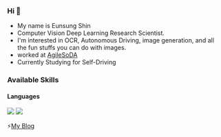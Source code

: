 ### Hi 👋
- My name is Eunsung Shin
- Computer Vision Deep Learning Research Scientist.
- I'm interested in OCR, Autonomous Driving, image generation, and all the fun stuffs you can do with images.
- worked at [AgileSoDA](http://agilesoda.ai)
- Currently Studying for Self-Driving

### Available Skills 

#### Languages
<div>
<img src="https://img.shields.io/badge/Python-3776AB?style=flat-square&logo=Python&logoColr=white"/>
<img src="https://img.shields.io/badge/Java-007396?style=flat-square&logo=java&logoColor=white"/>
</div>

⚡[My Blog](https://silvercity.notion.site)

<!--
**watanka/watanka** is a ✨ _special_ ✨ repository because its `README.md` (this file) appears on your GitHub profile.

Here are some ideas to get you started:

- 🔭 I’m currently working on ...
- 🌱 I’m currently learning ...
- 👯 I’m looking to collaborate on ...
- 🤔 I’m looking for help with ...
- 💬 Ask me about ...
- 📫 How to reach me: ...
- 😄 Pronouns: ...
- ⚡ Fun fact: ...
-->

